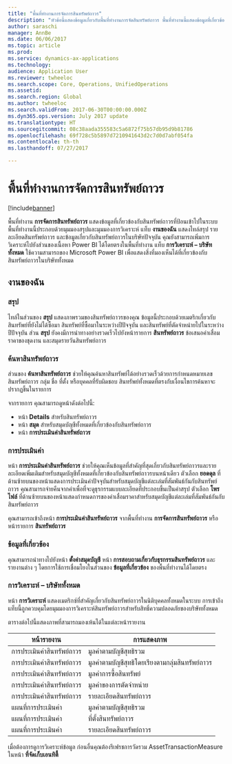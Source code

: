 ```yaml
---
title: "พื้นที่ทำงานการจัดการสินทรัพย์ถาวร"
description: "หัวข้อนี้แสดงข้อมูลเกี่ยวกับพื้นที่ทำงานการจัดสินทรัพย์ถาวร พื้นที่ทำงานนี้แสดงข้อมูลที่เกี่ยวข้องกับสินทรัพย์ถาวรที่ป้อนเข้าไปในระบบ ซึ่งจะมีมุมมองสรุปและมุมมองการวิเคราะห์"
author: saraschi
manager: AnnBe
ms.date: 06/06/2017
ms.topic: article
ms.prod: 
ms.service: dynamics-ax-applications
ms.technology: 
audience: Application User
ms.reviewer: twheeloc
ms.search.scope: Core, Operations, UnifiedOperations
ms.assetid: 
ms.search.region: Global
ms.author: twheeloc
ms.search.validFrom: 2017-06-30T00:00:00.000Z
ms.dyn365.ops.version: July 2017 update
ms.translationtype: HT
ms.sourcegitcommit: 08c38aada355583c5a6872f75b57db95d9b81786
ms.openlocfilehash: 69f728c5b5897d7210941643d2c7d0d7abf054fa
ms.contentlocale: th-th
ms.lasthandoff: 07/27/2017

---
```


# <a name="fixed-asset-management-workspace"></a>พื้นที่ทำงานการจัดการสินทรัพย์ถาวร

[!include[banner](../includes/banner.md)]

พื้นที่ทำงาน **การจัดการสินทรัพย์ถาวร** แสดงข้อมูลที่เกี่ยวข้องกับสินทรัพย์ถาวรที่ป้อนเข้าไปในระบบ พื้นที่ทำงานนี้ประกอบด้วยมุมมองสรุปและมุมมองการวิเคราะห์ แท็บ **งานของฉัน** แสดงไทล์สรุป รายละเอียดสินทรัพย์ถาวร และข้อมูลเกี่ยวกับสินทรัพย์ถาวรในบริษัทปัจจุบัน คุณยังสามารถเพิ่มการวิเคราะห์ไปยังส่วนของเนื้อหา Power BI ได้โดยตรงในพื้นที่ทำงาน แท็บ **การวิเคราะห์ – บริษัททั้งหมด** ใช้ความสามารถของ Microsoft Power BI เพื่อแสดงสิ่งที่มองเห็นได้ที่เกี่ยวข้องกับสินทรัพย์ถาวรในบริษัททั้งหมด

## <a name="my-work"></a>งานของฉัน

### <a name="summary"></a>สรุป

ไทล์ในส่วนของ **สรุป** แสดงภาพรวมของสินทรัพย์ถาวรของคุณ ข้อมูลนี้ประกอบด้วยเมตริกเกี่ยวกับสินทรัพย์ที่ยังไม่ได้ซื้อมา สินทรัพย์ที่ซื้อมาในระหว่างปีปัจจุบัน และสินทรัพย์ที่ตัดจำหน่ายไปในระหว่างปีปัจจุบัน ส่วน **สรุป** ยังคงมีการนำทางอย่างรวดเร็วไปยังหน้ารายการ **สินทรัพย์ถาวร** ข้อเสนอค่าเสื่อมราคาของชุดงาน และสมุดรายวันสินทรัพย์ถาวร

### <a name="find-fixed-assets"></a>ค้นหาสินทรัพย์ถาวร

ส่วนของ **ค้นหาสินทรัพย์ถาวร** ช่วยให้คุณค้นหาสินทรัพย์ได้อย่างรวดเร็วด้วยการกำหนดหมายเลขสินทรัพย์ถาวร กลุ่ม ชื่อ ที่ตั้ง หรือบุคคลที่รับผิดชอบ สินทรัพย์ทั้งหมดที่ตรงกับเงื่อนไขการค้นหาจะปรากฏขึ้นในรายการ

จากรายการ คุณสามารถดูหน้าดังต่อไปนี้:

 - หน้า **Details** สำหรับสินทรัพย์ถาวร
 - หน้า **สมุด** สำหรับสมุดบัญชีทั้งหมดที่เกี่ยวข้องกับสินทรัพย์ถาวร
 - หน้า **การประเมินค่าสินทรัพย์ถาวร**

### <a name="valuations"></a>การประเมินค่า

หน้า **การประเมินค่าสินทรัพย์ถาวร** ช่วยให้คุณเห็นข้อมูลที่สำคัญที่สุดเกี่ยวกับสินทรัพย์ถาวรและรายละเอียดเพิ่มเติมสำหรับสมุดบัญชีทั้งหมดที่เกี่ยวข้องกับสินทรัพย์ถาวรบนหน้าเดียว ตัวเลือก **ยอดดุล** ที่ด้านซ้ายบนของหน้าแสดงการประเมินค่าปัจจุบันสำหรับสมุดบัญชีแต่ละเล่มที่สัมพันธ์กันกับสินทรัพย์ถาวร คุณสามารถจ่ายคืนจากค่าเพื่อที่จะดูธุรกรรมแบบละเอียดที่ประกอบขึ้นเป็นค่าสรุป ตัวเลือก **โพรไฟล์** ที่ด้านซ้ายบนของหน้าแสดงกำหนดการของค่าเสื่อมราคาสำหรับสมุดบัญชีแต่ละเล่มที่สัมพันธ์กันกับสินทรัพย์ถาวร

คุณสามารถเข้าถึงหน้า **การประเมินค่าสินทรัพย์ถาวร** จากพื้นที่ทำงาน **การจัดการสินทรัพย์ถาวร** หรือหน้ารายการ **สินทรัพย์ถาวร**

### <a name="related-information"></a>ข้อมูลที่เกี่ยวข้อง

คุณสามารถนำทางไปยังหน้า **ตั้งค่าสมุดบัญชี** หน้า **การสอบถามเกี่ยวกับธุรกรรมสินทรัพย์ถาวร** และรายงานต่าง ๆ โดยการใช้การเชื่อมโยงในส่วนของ **ข้อมูลที่เกี่ยวข้อง** ของพื้นที่ทำงานได้โดยตรง

### <a name="analytics--all-companies"></a>การวิเคราะห์ – บริษัททั้งหมด

หน้า **การวิเคราะห์** แสดงเมตริกซ์ที่สำคัญเกี่ยวกับสินทรัพย์ถาวรในนิติบุคคลทั้งหมดในระบบ การเข้าถึงแท็บนี้ถูกควบคุมโดยมุมมองการวิเคราะห์สินทรัพย์ถาวรสำหรับสิทธิ์ความปลอดภัยของบริษัททั้งหมด

ตารางต่อไปนี้แสดงภาพที่สามารถมองเห้นได้ในแต่ละหน้ารายงาน

| หน้ารายงาน            | การแสดงภาพ        |
|------------------------|----------------------|
| การประเมินค่าสินทรัพย์ถาวร | มูลค่าตามบัญชีสุทธิรวม |
| การประเมินค่าสินทรัพย์ถาวร | มูลค่าตามบัญชีสุทธิโดยเรียงตามกลุ่มสินทรัพย์ถาวร |
| การประเมินค่าสินทรัพย์ถาวร | มูลค่าการซื้อสินทรัพย์ |
| การประเมินค่าสินทรัพย์ถาวร | มูลค่าของการตัดจำหน่าย |
| การประเมินค่าสินทรัพย์ถาวร | รายละเอียดสินทรัพย์ถาวร |
| แผนที่การประเมินค่า        | มูลค่าตามบัญชีสุทธิรวม |
| แผนที่การประเมินค่า        | ที่ตั้งสินทรัพย์ถาวร |
| แผนที่การประเมินค่า        | รายละเอียดสินทรัพย์ถาวร |

เมื่อต้องการดูการวิเคราะห์ข้อมูล ก่อนอื่นคุณต้องรีเฟรชการวัดรวม AssetTransactionMeasure ในหน้า **ที่จัดเก็บเอนทิตี้**


